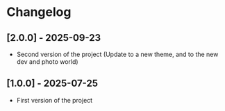 # Changelog

## [2.0.0] - 2025-09-23
- Second version of the project (Update to a new theme, and to the new dev and photo world)

## [1.0.0] - 2025-07-25
- First version of the project

